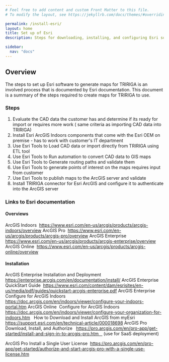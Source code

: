 ```yaml
---
# Feel free to add content and custom Front Matter to this file.
# To modify the layout, see https://jekyllrb.com/docs/themes/#overriding-theme-defaults

permalink: /install-esri/
layout: home
title: Set up of Esri
description: Steps for downloading, installing, and configuring Esri software to generated maps for TRIRIGA.

sidebar:
  nav: "docs"
---
```


## Overview

The steps to set up Esri software to generate maps for TRIRIGA is an involved process that is documented by Esri documentation.  This document is a summary of the steps required to create maps for TRIRIGA to use.

### Steps

1. Evaluate the CAD data the customer has and determine if its ready for import or requires more work ( same criteria as importing CAD data into TRIRIGA)
1. Install Esri ArcGIS Indoors components that come with the Esri OEM on premise - has to work with customer's IT department
1. Use Esri Tools to Load CAD data or import directly from TRIRIGA using ETL tool
1. Use Esri Tools to Run automation to convert CAD data to GIS maps
1. Use Esri Tools to Generate routing paths and validate them
1. Use Esri Tools to generate points of interest on the maps requires input from customer
1. Use Esri Tools to publish maps to the ArcGIS server and validate
1. Install TRIRIGA connector for Esri ArcGIS and configure it to authenticate into the ArcGIS server


### Links to Esri documentation

#### Overviews
ArcGIS Indoors  https://www.esri.com/en-us/arcgis/products/arcgis-indoors/overview
ArcGIS Pro  https://www.esri.com/en-us/arcgis/products/arcgis-pro/overview
ArcGIS Enterprise  https://www.esri.com/en-us/arcgis/products/arcgis-enterprise/overview
ArcGIS Online  https://www.esri.com/en-us/arcgis/products/arcgis-online/overview
 
#### Installation
ArcGIS Enterprise Installation and Deployment  https://enterprise.arcgis.com/en/documentation/install/
ArcGIS Enterprise QuickStart Guide  https://www.esri.com/content/dam/esrisites/en-us/media/pdf/guides/quickstart-arcgis-enterprise.pdf
ArcGIS Enterprise Configure for ArcGIS Indoors   https://doc.arcgis.com/en/indoors/viewer/configure-your-indoors-portal.htm
ArcGIS Online  Configure for ArcGIS Indoors  https://doc.arcgis.com/en/indoors/viewer/configure-your-organization-for-indoors.htm
 
How to Download and Install ArcGIS from myEsri   https://support.esri.com/en/technical-article/000018698
ArcGIS Pro Download, Install, and Authorize   https://pro.arcgis.com/en/pro-app/get-started/install-and-sign-in-to-arcgis-pro.htm    (use for SaaS deployment)

ArcGIS Pro Install a Single User License  https://pro.arcgis.com/en/pro-app/get-started/authorize-and-start-arcgis-pro-with-a-single-use-license.htm